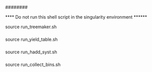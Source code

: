 ########

**** Do not run this shell script in the singularity environment ******

source run_treemaker.sh 

###
source run_yield_table.sh

###

source run_hadd_syst.sh

###

source run_collect_bins.sh

